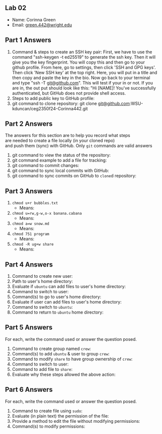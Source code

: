 ## Lab 02

- Name: Corinna Green
- Email: green.442@wright.edu

## Part 1 Answers

1. Command & steps to create an SSH key pair: First, we have to use the command "ssh-keygen -t ed25519" to generate the ssh key. Then it will give you the key fingerprint. You will copy this and then go to your github profile. From here, go to settings, then click 'SSH and GPG keys'. Then click 'New SSH key' at the top right. Here, you will put in a title and then copy and paste the key in the bio. Now go back to your terminal and type "ssh -T git@github.com". This will test if your in or not. If you are in, the out put should look like this: "Hi [NAME]! You've successfully authenticated, but GitHub does not provide shell access. 
2. Steps to add public key to GitHub profile: 
3. git command to clone repository:  git clone git@github.com:WSU-kduncan/ceg2350f24-Corinna442.git

## Part 2 Answers

The answers for this section are to help you record what steps  
are needed to create a file locally (in your cloned repo)  
and push them (sync) with GitHub.  Only `git` commands are 
valid answers

1. git command to view the status of the repository: 
2. git command example to add a file for tracking:
3. git command to commit changes:
4. git command to sync local commits with GitHub:
5. git command to sync commits on GitHub to `clone`d repository:

## Part 3 Answers

1. `chmod u+r bubbles.txt`
    - Means: 
2. `chmod u=rw,g-w,o-x banana.cabana`
    - Means: 
3. `chmod a=w snow.md`
    - Means: 
4. `chmod 751 program`
    - Means: 
5. `chmod -R ug+w share`
    - Means: 

## Part 4 Answers

1. Command to create new user: 
2. Path to user's home directory: 
3. Evaluate if `ubuntu` can add files to user's home directory:
4. Command to switch to user:
5. Command(s) to go to user's home directory:
6. Evaluate if user can add files to user's home directory:
7. Command to switch to `ubuntu`:
8. Command to return to `ubuntu` home directory: 

## Part 5 Answers

For each, write the command used or answer the question posed.

1. Command to create group named `crew`:
2. Command(s) to add `ubuntu` & user to group `crew`:
3. Command to modify `share` to have group ownership of `crew`:
4. Command to switch to user:
5. Command to add file to `share`: 
6. Evaluate why these steps allowed the above action:

## Part 6 Answers

For each, write the command used or answer the question posed.

1. Command to create file using `sudo`: 
2. Evaluate (in plain text) the permission of the file: 
3. Provide a method to edit the file without modifying permissions: 
4. Command(s) to modify permissions:

